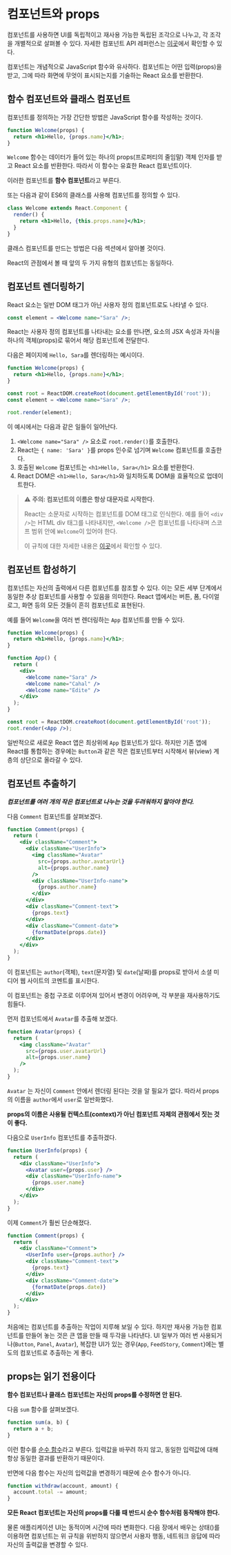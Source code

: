# 컴포넌트와 props
컴포넌트를 사용하면 UI를 독립적이고 재사용 가능한 독립된 조각으로 나누고, 각 조각을 개별적으로 살펴볼 수 있다. 자세한 컴포넌트 API 레퍼런스는 [이곳](https://ko.reactjs.org/docs/react-component.html)에서 확인할 수 있다.

컴포넌트는 개념적으로 JavaScript 함수와 유사하다. 컴포넌트는 어떤 입력(props)을 받고, 그에 따라 화면에 무엇이 표시되는지를 기술하는 React 요소를 반환한다.

## 함수 컴포넌트와 클래스 컴포넌트
컴포넌트를 정의하는 가장 간단한 방법은 JavaScript 함수를 작성하는 것이다.

```jsx
function Welcome(props) {
  return <h1>Hello, {props.name}</h1>;
}
```

`Welcome` 함수는 데이터가 들어 있는 하나의 props(프로퍼티의 줄임말) 객체 인자를 받고 React 요소를 반환한다. 따라서 이 함수는 유효한 React 컴포넌트이다.

이러한 컴포넌트를 **함수 컴포넌트**라고 부른다.

또는 다음과 같이 ES6의 클래스를 사용해 컴포넌트를 정의할 수 있다.

```jsx
class Welcome extends React.Component {
  render() {
    return <h1>Hello, {this.props.name}</h1>;
  }
}
```

클래스 컴포넌트를 만드는 방법은 다음 섹션에서 알아볼 것이다.

React의 관점에서 볼 때 앞의 두 가지 유형의 컴포넌트는 동일하다.

## 컴포넌트 렌더링하기
React 요소는 일반 DOM 태그가 아닌 사용자 정의 컴포넌트로도 나타낼 수 있다.

```jsx
const element = <Welcome name="Sara" />;
```

React는 사용자 정의 컴포넌트를 나타내는 요소를 만나면, 요소의 JSX 속성과 자식을 하나의 객체(props)로 묶어서 해당 컴포넌트에 전달한다.

다음은 페이지에 `Hello, Sara`를 렌더링하는 예시이다.

```jsx
function Welcome(props) {
  return <h1>Hello, {props.name}</h1>;
}

const root = ReactDOM.createRoot(document.getElementById('root'));
const element = <Welcome name="Sara" />;

root.render(element);
```

이 예시에서는 다음과 같은 일들이 일어난다.

1.  `<Welcome name="Sara" />`  요소로 `root.render()`를 호출한다.
2.  React는  `{ name: 'Sara' }`를 props 인수로 넘기며 `Welcome`  컴포넌트를 호출한다.
3.  호출된 `Welcome`  컴포넌트는 `<h1>Hello, Sara</h1>`  요소를 반환한다.
4.  React DOM은  `<h1>Hello, Sara</h1>`와 일치하도록 DOM을 효율적으로 업데이트한다.

> :warning: **주의: 컴포넌트의 이름은 항상 대문자로 시작한다.**
>
> React는 소문자로 시작하는 컴포넌트를 DOM 태그로 인식한다. 예를 들어  `<div />`는 HTML div 태그를 나타내지만,  `<Welcome />`은 컴포넌트를 나타내며 스코프 범위 안에  `Welcome`이 있어야 한다.
>
> 이 규칙에 대한 자세한 내용은  [이곳](https://ko.reactjs.org/docs/jsx-in-depth.html#user-defined-components-must-be-capitalized)에서 확인할 수 있다.
>

## 컴포넌트 합성하기
컴포넌트는 자신의 출력에서 다른 컴포넌트를 참조할 수 있다. 이는 모든 세부 단계에서 동일한 추상 컴포넌트를 사용할 수 있음을 의미한다. React 앱에서는 버튼, 폼, 다이얼로그, 화면 등의 모든 것들이 흔히 컴포넌트로 표현된다.

예를 들어 `Welcome`을 여러 번 렌더링하는 `App` 컴포넌트를 만들 수 있다.

```jsx
function Welcome(props) {
  return <h1>Hello, {props.name}</h1>;
}

function App() {
  return (
    <div>
      <Welcome name="Sara" />
      <Welcome name="Cahal" />
      <Welcome name="Edite" />
    </div>
  );
}

const root = ReactDOM.createRoot(document.getElementById('root'));
root.render(<App />);
```

일반적으로 새로운 React 앱은 최상위에 `App` 컴포넌트가 있다. 하지만 기존 앱에 React를 통합하는 경우에는 `Button`과 같은 작은 컴포넌트부터 시작해서 뷰(view) 계층의 상단으로 올라갈 수 있다.

## 컴포넌트 추출하기
***컴포넌트를 여러 개의 작은 컴포넌트로 나누는 것을 두려워하지 말아야 한다.***

다음 `Comment` 컴포넌트를 살펴보겠다.

```jsx
function Comment(props) {
  return (
    <div className="Comment">
      <div className="UserInfo">
        <img className="Avatar"
          src={props.author.avatarUrl}
          alt={props.author.name}
        />
        <div className="UserInfo-name">
          {props.author.name}
        </div>
      </div>
      <div className="Comment-text">
        {props.text}
      </div>
      <div className="Comment-date">
        {formatDate(props.date)}
      </div>
    </div>
  );
}
```

이 컴포넌트는 `author`(객체), `text`(문자열) 및 `date`(날짜)를 props로 받아서 소셜 미디어 웹 사이트의 코멘트를 표시한다.

이 컴포넌트는 중첩 구조로 이루어져 있어서 변경이 어려우며, 각 부분을 재사용하기도 힘들다.

먼저 컴포넌트에서 `Avatar`를 추출해 보겠다.

```jsx
function Avatar(props) {
  return (
    <img className="Avatar"
      src={props.user.avatarUrl}
      alt={props.user.name}
    />
  );
}
```

`Avatar` 는 자신이 `Comment` 안에서 렌더링 된다는 것을 알 필요가 없다. 따라서 props의 이름을 `author`에서 `user`로 일반화했다.

**props의 이름은 사용될 컨텍스트(context)가 아닌 컴포넌트 자체의 관점에서 짓는 것이 좋다.**

다음으로 `UserInfo` 컴포넌트를 추출하겠다.

```jsx
function UserInfo(props) {
  return (
    <div className="UserInfo">
      <Avatar user={props.user} />
      <div className="UserInfo-name">
        {props.user.name}
      </div>
    </div>
  );
}
```

이제 `Comment`가 훨씬 단순해졌다.

```jsx
function Comment(props) {
  return (
    <div className="Comment">
      <UserInfo user={props.author} />
      <div className="Comment-text">
        {props.text}
      </div>
      <div className="Comment-date">
        {formatDate(props.date)}
      </div>
    </div>
  );
}
```

처음에는 컴포넌트를 추출하는 작업이 지루해 보일 수 있다. 하지만 재사용 가능한 컴포넌트를 만들어 놓는 것은 큰 앱을 만들 때 두각을 나타낸다. UI 일부가 여러 번 사용되거나(`Button`, `Panel`, `Avatar`), 복잡한 UI가 있는 경우(`App`, `FeedStory`, `Comment`)에는 별도의 컴포넌트로 추출하는 게 좋다.

## props는 읽기 전용이다
**함수 컴포넌트나 클래스 컴포넌트는 자신의 props를 수정하면 안 된다.**

다음 `sum` 함수를 살펴보겠다.

```js
function sum(a, b) {
  return a + b;
}
```

이런 함수를  [순수 함수](https://en.wikipedia.org/wiki/Pure_function)라고 부른다. 입력값을 바꾸려 하지 않고, 동일한 입력값에 대해 항상 동일한 결과를 반환하기 때문이다.

반면에 다음 함수는 자신의 입력값을 변경하기 때문에 순수 함수가 아니다.

```js
function withdraw(account, amount) {
  account.total -= amount;
}
```

**모든 React 컴포넌트는 자신의 props를 다룰 때 반드시 순수 함수처럼 동작해야 한다.**

물론 애플리케이션 UI는 동적이며 시간에 따라 변화한다. 다음 장에서 배우는 상태()를 이용하면 컴포넌트는 위 규칙을 위반하지 않으면서 사용자 행동, 네트워크 응답에 따라 자신의 출력값을 변경할 수 있다.
